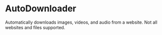 # AutoDownloader
Automatically downloads images, videos, and audio from a website. Not all websites and files supported.
